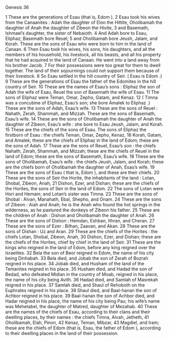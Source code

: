 Genesis 36

1	These are the generations of Esau (that is, Edom ).
2	Esau took his wives from the Canaanites : Adah the daughter of Elon the Hittite, Oholibamah the daughter of Anah the daughter of Zibeon the Hivite,
3	and Basemath, Ishmael’s daughter, the sister of Nebaioth.
4	And Adah bore to Esau, Eliphaz; Basemath bore Reuel;
5	and Oholibamah bore Jeush, Jalam, and Korah. These are the sons of Esau who were born to him in the land of Canaan.
6	Then Esau took his wives, his sons, his daughters, and all the members of his household, his livestock, all his beasts, and all his property that he had acquired in the land of Canaan. He went into a land away from his brother Jacob.
7	For their possessions were too great for them to dwell together. The land of their sojournings could not support them because of their livestock.
8	So Esau settled in the hill country of Seir. ( Esau is Edom .)
9	These are the generations of Esau the father of the Edomites in the hill country of Seir.
10	These are the names of Esau’s sons : Eliphaz the son of Adah the wife of Esau, Reuel the son of Basemath the wife of Esau.
11	The sons of Eliphaz were Teman, Omar, Zepho, Gatam, and Kenaz.
12	( Timna was a concubine of Eliphaz, Esau’s son; she bore Amalek to Eliphaz .) These are the sons of Adah, Esau’s wife.
13	These are the sons of Reuel : Nahath, Zerah, Shammah, and Mizzah. These are the sons of Basemath, Esau’s wife.
14	These are the sons of Oholibamah the daughter of Anah the daughter of Zibeon, Esau’s wife : she bore to Esau Jeush, Jalam, and Korah.
15	These are the chiefs of the sons of Esau. The sons of Eliphaz the firstborn of Esau : the chiefs Teman, Omar, Zepho, Kenaz,
16	Korah, Gatam, and Amalek; these are the chiefs of Eliphaz in the land of Edom; these are the sons of Adah.
17	These are the sons of Reuel, Esau’s son : the chiefs Nahath, Zerah, Shammah, and Mizzah; these are the chiefs of Reuel in the land of Edom; these are the sons of Basemath, Esau’s wife.
18	These are the sons of Oholibamah, Esau’s wife : the chiefs Jeush, Jalam, and Korah; these are the chiefs born of Oholibamah the daughter of Anah, Esau’s wife.
19	These are the sons of Esau ( that is, Edom ), and these are their chiefs.
20	These are the sons of Seir the Horite, the inhabitants of the land : Lotan, Shobal, Zibeon, Anah,
21	Dishon, Ezer, and Dishan; these are the chiefs of the Horites, the sons of Seir in the land of Edom.
22	The sons of Lotan were Hori and Hemam; and Lotan’s sister was Timna.
23	These are the sons of Shobal : Alvan, Manahath, Ebal, Shepho, and Onam.
24	These are the sons of Zibeon : Aiah and Anah; he is the Anah who found the hot springs in the wilderness, as he pastured the donkeys of Zibeon his father.
25	These are the children of Anah : Dishon and Oholibamah the daughter of Anah.
26	These are the sons of Dishon : Hemdan, Eshban, Ithran, and Cheran.
27	These are the sons of Ezer : Bilhan, Zaavan, and Akan.
28	These are the sons of Dishan : Uz and Aran.
29	These are the chiefs of the Horites : the chiefs Lotan, Shobal, Zibeon, Anah,
30	Dishon, Ezer, and Dishan; these are the chiefs of the Horites, chief by chief in the land of Seir.
31	These are the kings who reigned in the land of Edom, before any king reigned over the Israelites.
32	Bela the son of Beor reigned in Edom, the name of his city being Dinhabah.
33	Bela died, and Jobab the son of Zerah of Bozrah reigned in his place.
34	Jobab died, and Husham of the land of the Temanites reigned in his place.
35	Husham died, and Hadad the son of Bedad, who defeated Midian in the country of Moab, reigned in his place, the name of his city being Avith.
36	Hadad died, and Samlah of Masrekah reigned in his place.
37	Samlah died, and Shaul of Rehoboth on the Euphrates reigned in his place.
38	Shaul died, and Baal-hanan the son of Achbor reigned in his place.
39	Baal-hanan the son of Achbor died, and Hadar reigned in his place, the name of his city being Pau; his wife’s name was Mehetabel, the daughter of Matred, daughter of Mezahab.
40	These are the names of the chiefs of Esau, according to their clans and their dwelling places, by their names : the chiefs Timna, Alvah, Jetheth,
41	Oholibamah, Elah, Pinon,
42	Kenaz, Teman, Mibzar,
43	Magdiel, and Iram; these are the chiefs of Edom (that is, Esau, the father of Edom ), according to their dwelling places in the land of their possession.

